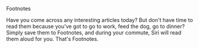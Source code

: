 Footnotes

Have you come across any interesting articles today?  But don't have time to read them because you've got to go to work, feed the dog, go to dinner?  Simply save them to Footnotes, and during your commute, Siri will read them aloud for you.  That's Footnotes.